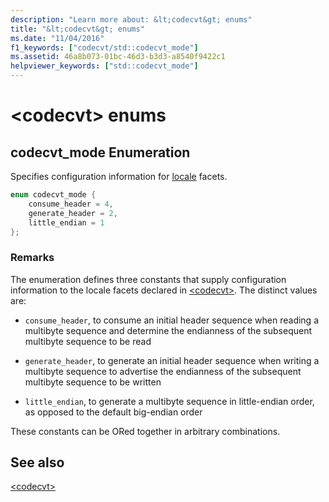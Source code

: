 ```yaml
---
description: "Learn more about: &lt;codecvt&gt; enums"
title: "&lt;codecvt&gt; enums"
ms.date: "11/04/2016"
f1_keywords: ["codecvt/std::codecvt_mode"]
ms.assetid: 46a8b073-01bc-46d3-b3d3-a8540f9422c1
helpviewer_keywords: ["std::codecvt_mode"]
---
```

# &lt;codecvt&gt; enums

## <a name="codecvt_mode"></a> codecvt_mode Enumeration

Specifies configuration information for [locale](../standard-library/locale-class.md) facets.

```cpp
enum codecvt_mode {
    consume_header = 4,
    generate_header = 2,
    little_endian = 1
};
```

### Remarks

The enumeration defines three constants that supply configuration information to the locale facets declared in [\<codecvt>](../standard-library/codecvt.md). The distinct values are:

- `consume_header`, to consume an initial header sequence when reading a multibyte sequence and determine the endianness of the subsequent multibyte sequence to be read

- `generate_header`, to generate an initial header sequence when writing a multibyte sequence to advertise the endianness of the subsequent multibyte sequence to be written

- `little_endian`, to generate a multibyte sequence in little-endian order, as opposed to the default big-endian order

These constants can be ORed together in arbitrary combinations.

## See also

[\<codecvt>](../standard-library/codecvt.md)
